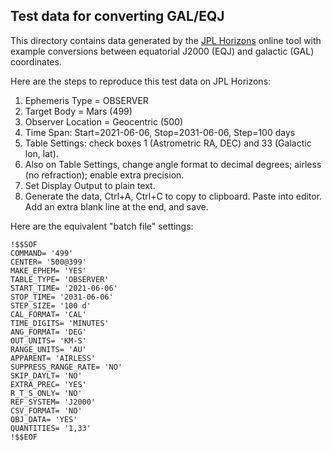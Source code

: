 ## Test data for converting GAL/EQJ

This directory contains data generated by the [JPL Horizons](https://ssd.jpl.nasa.gov/horizons.cgi)
online tool with example conversions between equatorial J2000 (EQJ)
and galactic (GAL) coordinates.

Here are the steps to reproduce this test data on JPL Horizons:

1. Ephemeris Type = OBSERVER
2. Target Body = Mars (499)
3. Observer Location = Geocentric (500)
4. Time Span: Start=2021-06-06, Stop=2031-06-06, Step=100 days
5. Table Settings: check boxes 1 (Astrometric RA, DEC) and 33 (Galactic lon, lat).
6. Also on Table Settings, change angle format to decimal degrees; 
   airless (no refraction); 
   enable extra precision.
7. Set Display Output to plain text.
8. Generate the data, Ctrl+A, Ctrl+C to copy to clipboard.
   Paste into editor. Add an extra blank line at the end, and save.

Here are the equivalent "batch file" settings:

```
!$$SOF
COMMAND= '499'
CENTER= '500@399'
MAKE_EPHEM= 'YES'
TABLE_TYPE= 'OBSERVER'
START_TIME= '2021-06-06'
STOP_TIME= '2031-06-06'
STEP_SIZE= '100 d'
CAL_FORMAT= 'CAL'
TIME_DIGITS= 'MINUTES'
ANG_FORMAT= 'DEG'
OUT_UNITS= 'KM-S'
RANGE_UNITS= 'AU'
APPARENT= 'AIRLESS'
SUPPRESS_RANGE_RATE= 'NO'
SKIP_DAYLT= 'NO'
EXTRA_PREC= 'YES'
R_T_S_ONLY= 'NO'
REF_SYSTEM= 'J2000'
CSV_FORMAT= 'NO'
OBJ_DATA= 'YES'
QUANTITIES= '1,33'
!$$EOF
```
